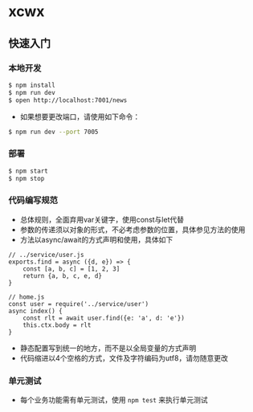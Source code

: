 # xcwx



## 快速入门

<!-- 在此次添加使用文档 -->


### 本地开发

```bash
$ npm install
$ npm run dev
$ open http://localhost:7001/news
```

- 如果想要更改端口，请使用如下命令：
```bash
$ npm run dev --port 7005
```

### 部署

```bash
$ npm start
$ npm stop
```

### 代码编写规范

- 总体规则，全面弃用var关键字，使用const与let代替
- 参数的传递须以对象的形式，不必考虑参数的位置，具体参见方法的使用
- 方法以async/await的方式声明和使用，具体如下
```
// ../service/user.js
exports.find = async ({d, e}) => {
    const [a, b, c] = [1, 2, 3]
    return {a, b, c, e, d}
}

// home.js
const user = require('../service/user')
async index() {
    const rlt = await user.find({e: 'a', d: 'e'})
    this.ctx.body = rlt
}
```
- 静态配置写到统一的地方，而不是以全局变量的方式声明
- 代码缩进以4个空格的方式，文件及字符编码为utf8，请勿随意更改

### 单元测试
- 每个业务功能需有单元测试，使用 `npm test` 来执行单元测试


[egg]: https://eggjs.org